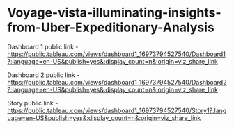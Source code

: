 # Voyage-vista-illuminating-insights-from-Uber-Expeditionary-Analysis


Dashboard 1 public link - https://public.tableau.com/views/dashboard1_16973794527540/Dashboard1?:language=en-US&publish=yes&:display_count=n&:origin=viz_share_link

Dashboard 2 public link - https://public.tableau.com/views/dashboard1_16973794527540/Dashboard2?:language=en-US&publish=yes&:display_count=n&:origin=viz_share_link

Story public link - https://public.tableau.com/views/dashboard1_16973794527540/Story1?:language=en-US&publish=yes&:display_count=n&:origin=viz_share_link
